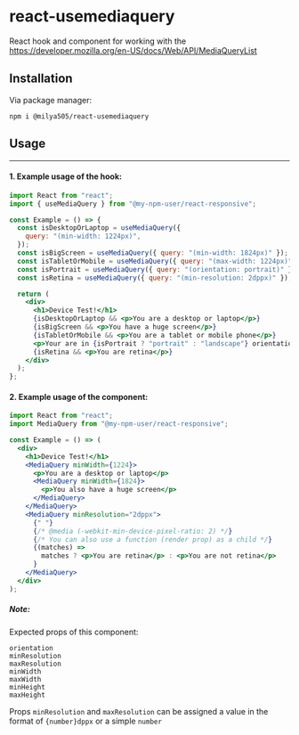 # react-usemediaquery

React hook and component for working with the https://developer.mozilla.org/en-US/docs/Web/API/MediaQueryList

## Installation

Via package manager:

```
npm i @milya505/react-usemediaquery
```

## Usage

---

#### 1. Example usage of the hook:

```jsx
import React from "react";
import { useMediaQuery } from "@my-npm-user/react-responsive";

const Example = () => {
  const isDesktopOrLaptop = useMediaQuery({
    query: "(min-width: 1224px)",
  });
  const isBigScreen = useMediaQuery({ query: "(min-width: 1824px)" });
  const isTabletOrMobile = useMediaQuery({ query: "(max-width: 1224px)" });
  const isPortrait = useMediaQuery({ query: "(orientation: portrait)" });
  const isRetina = useMediaQuery({ query: "(min-resolution: 2dppx)" });

  return (
    <div>
      <h1>Device Test!</h1>
      {isDesktopOrLaptop && <p>You are a desktop or laptop</p>}
      {isBigScreen && <p>You have a huge screen</p>}
      {isTabletOrMobile && <p>You are a tablet or mobile phone</p>}
      <p>Your are in {isPortrait ? "portrait" : "landscape"} orientation</p>
      {isRetina && <p>You are retina</p>}
    </div>
  );
};
```

#### 2. Example usage of the component:

```jsx
import React from "react";
import MediaQuery from "@my-npm-user/react-responsive";

const Example = () => (
  <div>
    <h1>Device Test!</h1>
    <MediaQuery minWidth={1224}>
      <p>You are a desktop or laptop</p>
      <MediaQuery minWidth={1824}>
        <p>You also have a huge screen</p>
      </MediaQuery>
    </MediaQuery>
    <MediaQuery minResolution="2dppx">
      {" "}
      {/* @media (-webkit-min-device-pixel-ratio: 2) */}
      {/* You can also use a function (render prop) as a child */}
      {(matches) =>
        matches ? <p>You are retina</p> : <p>You are not retina</p>
      }
    </MediaQuery>
  </div>
);
```

##### Note:

Expected props of this component:

```
orientation
minResolution
maxResolution
minWidth
maxWidth
minHeight
maxHeight
```

Props `minResolution` and `maxResolution` can be assigned a value in the format of `{number}dppx` or a simple `number`
